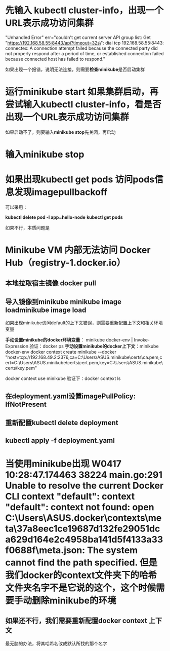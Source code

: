 # 先输入 kubectl cluster-info，出现一个URL表示成功访问集群


"Unhandled Error" err="couldn't get current server API group list: Get \"https://192.168.58.55:8443/api?timeout=32s\": dial tcp 192.168.58.55:8443: connectex: A connection attempt failed because the connected party did not properly respond after a period of time, or established connection failed because connected host has failed to respond."

如果出现一个报错，说明无法连接，则需要**检查minikube**是否启动集群


# 运行minikube start 如果集群启动，再尝试输入kubectl cluster-info，看是否出现一个URL表示成功访问集群

如果启动不了，则要输入**minikube stop**先关闭，再启动


# 输入minikube stop 



# 如果出现kubectl get pods 访问pods信息发现imagepullbackoff

可以采用：

**kubectl delete pod -l app=hello-node**
**kubectl get pods**


如果不行，本质问题是

#  Minikube VM 内部无法访问 Docker Hub（registry-1.docker.io）



## 本地拉取宿主镜像  docker pull

## 导入镜像到minikube  minikube image loadminikube image load
如果出现minikube访问default的上下文错误，则需要重新配置上下文和相关环境变量

**手动设置minikube的docker环境变量**： minikube docker-env | Invoke-Expression
验证：docker ps 
**手动设置minikube的docker上下文**：minikube docker-env
docker context create minikube --docker "host=tcp://192.168.49.2:2376,ca=C:\Users\ASUS\.minikube\certs\ca.pem,cert=C:\Users\ASUS\.minikube\certs\cert.pem,key=C:\Users\ASUS\.minikube\certs\key.pem"

docker context use minikube
验证下：docker context ls
##  在deployment.yaml设置imagePullPolicy: IfNotPresent



## 重新配置kubectl delete deployment 
##  kubectl apply -f deployment.yaml



# 当使用minikube出现 W0417 10:28:47.174463   38224 main.go:291 Unable to resolve the current Docker CLI context "default": context "default": context not found: open C:\Users\ASUS\.docker\contexts\meta\37a8eec1ce19687d132fe29051dca629d164e2c4958ba141d5f4133a33f0688f\meta.json: The system cannot find the path specified. 但是我们docker的context文件夹下的哈希文件夹名字不是它说的这个，这个时候需要手动删除minikube的环境





## 如果还不行，我们需要重新配置docker context 上下文



最无脑的办法，将其哈希名改成默认所找的那个名字
